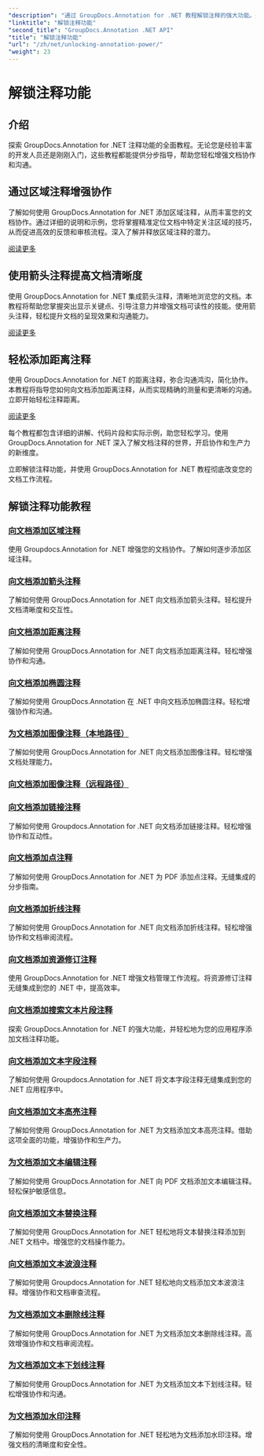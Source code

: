 ```yaml
---
"description": "通过 GroupDocs.Annotation for .NET 教程解锁注释的强大功能。逐步学习如何添加各种注释，轻松增强协作。"
"linktitle": "解锁注释功能"
"second_title": "GroupDocs.Annotation .NET API"
"title": "解锁注释功能"
"url": "/zh/net/unlocking-annotation-power/"
"weight": 23
---
```


# 解锁注释功能

## 介绍

探索 GroupDocs.Annotation for .NET 注释功能的全面教程。无论您是经验丰富的开发人员还是刚刚入门，这些教程都能提供分步指导，帮助您轻松增强文档协作和沟通。

## 通过区域注释增强协作

了解如何使用 GroupDocs.Annotation for .NET 添加区域注释，从而丰富您的文档协作。通过详细的说明和示例，您将掌握精准定位文档中特定关注区域的技巧，从而促进高效的反馈和审核流程。深入了解并释放区域注释的潜力。

[阅读更多](./add-area-annotation/)

## 使用箭头注释提高文档清晰度

使用 GroupDocs.Annotation for .NET 集成箭头注释，清晰地浏览您的文档。本教程将帮助您掌握突出显示关键点、引导注意力并增强文档可读性的技能。使用箭头注释，轻松提升文档的呈现效果和沟通能力。

[阅读更多](./add-arrow-annotation/)

## 轻松添加距离注释

使用 GroupDocs.Annotation for .NET 的距离注释，弥合沟通鸿沟，简化协作。本教程将指导您如何向文档添加距离注释，从而实现精确的测量和更清晰的沟通。立即开始轻松注释距离。

[阅读更多](./add-distance-annotation/)

每个教程都包含详细的讲解、代码片段和实际示例，助您轻松学习。使用 GroupDocs.Annotation for .NET 深入了解文档注释的世界，开启协作和生产力的新维度。

立即解锁注释功能，并使用 GroupDocs.Annotation for .NET 教程彻底改变您的文档工作流程。

## 解锁注释功能教程
### [向文档添加区域注释](./add-area-annotation/)
使用 Groupdocs.Annotation for .NET 增强您的文档协作。了解如何逐步添加区域注释。
### [向文档添加箭头注释](./add-arrow-annotation/)
了解如何使用 GroupDocs.Annotation for .NET 向文档添加箭头注释。轻松提升文档清晰度和交互性。
### [向文档添加距离注释](./add-distance-annotation/)
了解如何使用 GroupDocs.Annotation for .NET 向文档添加距离注释。轻松增强协作和沟通。
### [向文档添加椭圆注释](./add-ellipse-annotation/)
了解如何使用 GroupDocs.Annotation 在 .NET 中向文档添加椭圆注释。轻松增强协作和沟通。
### [为文档添加图像注释（本地路径）](./add-image-annotation-local-path/)
了解如何使用 GroupDocs.Annotation for .NET 向文档添加图像注释。轻松增强文档处理能力。
### [向文档添加图像注释（远程路径）](./add-image-annotation-remote-path/)
### [向文档添加链接注释](./add-link-annotation/)
了解如何使用 Groupdocs.Annotation for .NET 向文档添加链接注释。轻松增强协作和互动性。
### [向文档添加点注释](./add-point-annotation/)
了解如何使用 GroupDocs.Annotation for .NET 为 PDF 添加点注释。无缝集成的分步指南。
### [向文档添加折线注释](./add-polyline-annotation/)
了解如何使用 GroupDocs.Annotation for .NET 向文档添加折线注释。轻松增强协作和文档审阅流程。
### [向文档添加资源修订注释](./add-resources-redaction-annotation/)
使用 GroupDocs.Annotation for .NET 增强文档管理工作流程。将资源修订注释无缝集成到您的 .NET 中，提高效率。
### [向文档添加搜索文本片段注释](./add-search-text-fragment-annotation/)
探索 GroupDocs.Annotation for .NET 的强大功能，并轻松地为您的应用程序添加文档注释功能。
### [向文档添加文本字段注释](./add-text-field-annotation/)
了解如何使用 Groupdocs.Annotation for .NET 将文本字段注释无缝集成到您的 .NET 应用程序中。
### [向文档添加文本高亮注释](./add-text-highlight-annotation/)
了解如何使用 GroupDocs.Annotation for .NET 为文档添加文本高亮注释。借助这项全面的功能，增强协作和生产力。
### [为文档添加文本编辑注释](./add-text-redaction-annotation/)
了解如何使用 GroupDocs.Annotation for .NET 向 PDF 文档添加文本编辑注释。轻松保护敏感信息。
### [向文档添加文本替换注释](./add-text-replacement-annotation/)
了解如何使用 GroupDocs.Annotation for .NET 轻松地将文本替换注释添加到 .NET 文档中。增强您的文档操作能力。
### [向文档添加文本波浪注释](./add-text-squiggly-annotation/)
了解如何使用 Groupdocs.Annotation for .NET 轻松地向文档添加文本波浪注释。增强协作和文档审查流程。
### [为文档添加文本删除线注释](./add-text-strikeout-annotation/)
了解如何使用 GroupDocs.Annotation for .NET 为文档添加文本删除线注释。高效增强协作和文档审阅流程。
### [为文档添加文本下划线注释](./add-text-underline-annotation/)
了解如何使用 GroupDocs.Annotation for .NET 为文档添加文本下划线注释。轻松增强协作和沟通。
### [为文档添加水印注释](./add-watermark-annotation/)
了解如何使用 GroupDocs.Annotation for .NET 轻松地为文档添加水印注释。增强文档的清晰度和安全性。